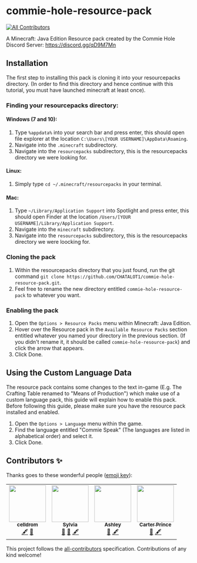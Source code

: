 # commie-hole-resource-pack
<!-- ALL-CONTRIBUTORS-BADGE:START - Do not remove or modify this section -->
[![All Contributors](https://img.shields.io/badge/all_contributors-4-orange.svg?style=flat-square)](#contributors-)
<!-- ALL-CONTRIBUTORS-BADGE:END -->

A Minecraft: Java Edition Resource pack created by the Commie Hole Discord Server: https://discord.gg/qD9M7Mn

## Installation

The first step to installing this pack is cloning it into your resourcepacks directory. (In order to find this directory and hence continue with this tutorial, you must have launched minecraft at least once).

### Finding your resourcepacks directory:

#### Windows (7 and 10):
1. Type `%appdata%` into your search bar and press enter, this should open file explorer at the location `C:\Users\[YOUR USERNAME]\AppData\Roaming`.
2. Navigate into the `.minecraft` subdirectory.
3. Navigate into the `resourcepacks` subdirectory, this is the resourcepacks directory we were looking for.

#### Linux:

1. Simply type `cd ~/.minecraft/resourcepacks` in your terminal.

#### Mac:
1. Type `~/Library/Application Support` into Spotlight and press enter, this should open Finder at the location `/Users/[YOUR USERNAME]/Library/Application Support`.
2. Navigate into the `minecraft` subdirectory.
3. Navigate into the `resourcepacks` subdirectory, this is the resourcepacks directory we were loocking for.

### Cloning the pack

1. Within the resourcepacks directory that you just found, run the git command `git clone https://github.com/CHATALOT1/commie-hole-resource-pack.git`.
2. Feel free to rename the new directory entitled `commie-hole-resource-pack` to whatever you want.

### Enabling the pack

1. Open the `Options > Resource Packs` menu within Minecraft: Java Edition.
2. Hover over the Resource pack in the `Available Resource Packs` section entitled whatever you named your directory in the previous section. (If you didn't rename it, it should be called `commie-hole-resource-pack`) and click the arrow that appears.
3. Click Done.

## Using the Custom Language Data

The resource pack contains some changes to the text in-game (E.g. The Crafting Table renamed to "Means of Production") which make use of a custom language pack, this guide will explain how to enable this pack. Before following this guide, please make sure you have the resource pack installed and enabled.

1. Open the `Options > Language` menu within the game.
2. Find the language entitled "Commie Speak" (The languages are listed in alphabetical order) and select it.
3. Click Done.

## Contributors ✨

Thanks goes to these wonderful people ([emoji key](https://allcontributors.org/docs/en/emoji-key)):

<!-- ALL-CONTRIBUTORS-LIST:START - Do not remove or modify this section -->
<!-- prettier-ignore-start -->
<!-- markdownlint-disable -->
<table>
  <tr>
    <td align="center"><a href="https://github.com/celldrom"><img src="https://avatars0.githubusercontent.com/u/61444637?v=4" width="100px;" alt=""/><br /><sub><b>celldrom</b></sub></a><br /><a href="#content-celldrom" title="Content">🖋</a> <a href="#design-celldrom" title="Design">🎨</a></td>
    <td align="center"><a href="https://github.com/CHATALOT1"><img src="https://avatars3.githubusercontent.com/u/41011078?v=4" width="100px;" alt=""/><br /><sub><b>Sylvia</b></sub></a><br /><a href="#maintenance-CHATALOT1" title="Maintenance">🚧</a> <a href="#projectManagement-CHATALOT1" title="Project Management">📆</a> <a href="#content-CHATALOT1" title="Content">🖋</a></td>
    <td align="center"><a href="https://github.com/lunaark"><img src="https://avatars1.githubusercontent.com/u/40075495?v=4" width="100px;" alt=""/><br /><sub><b>Ashley</b></sub></a><br /><a href="#design-lunaark" title="Design">🎨</a> <a href="#content-lunaark" title="Content">🖋</a></td>
    <td align="center"><a href="https://github.com/SoopaKhell"><img src="https://avatars2.githubusercontent.com/u/11081492?v=4" width="100px;" alt=""/><br /><sub><b>Carter Prince</b></sub></a><br /><a href="#design-SoopaKhell" title="Design">🎨</a> <a href="#content-SoopaKhell" title="Content">🖋</a></td>
  </tr>
</table>

<!-- markdownlint-enable -->
<!-- prettier-ignore-end -->
<!-- ALL-CONTRIBUTORS-LIST:END -->

This project follows the [all-contributors](https://github.com/all-contributors/all-contributors) specification. Contributions of any kind welcome!
